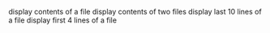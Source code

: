 display contents of a file
display contents of two files
display last 10 lines of a file
display first 4 lines of a file
